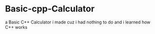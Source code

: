 # Basic-cpp-Calculator
a Basic C++ Calculator i made cuz i had nothing to do and i learned how C++ works
